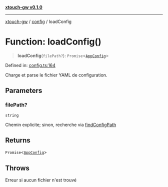 [**xtouch-gw v0.1.0**](../../README.md)

***

[xtouch-gw](../../README.md) / [config](../README.md) / loadConfig

# Function: loadConfig()

> **loadConfig**(`filePath?`): `Promise`\<[`AppConfig`](../interfaces/AppConfig.md)\>

Defined in: [config.ts:164](https://github.com/JulienCr/xtouch-gw/blob/4762a61efc98f67cb78942b4a0e2d9f4848bdf43/src/config.ts#L164)

Charge et parse le fichier YAML de configuration.

## Parameters

### filePath?

`string`

Chemin explicite; sinon, recherche via [findConfigPath](findConfigPath.md)

## Returns

`Promise`\<[`AppConfig`](../interfaces/AppConfig.md)\>

## Throws

Erreur si aucun fichier n'est trouvé
